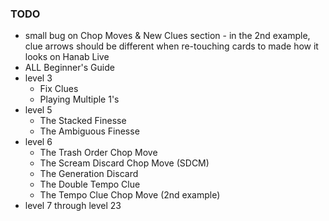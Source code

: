 ### TODO

- small bug on Chop Moves & New Clues section - in the 2nd example, clue arrows should be different when re-touching cards to made how it looks on Hanab Live
- ALL Beginner's Guide
- level 3
  - Fix Clues
  - Playing Multiple 1's
- level 5
  - The Stacked Finesse
  - The Ambiguous Finesse
- level 6
  - The Trash Order Chop Move
  - The Scream Discard Chop Move (SDCM)
  - The Generation Discard
  - The Double Tempo Clue
  - The Tempo Clue Chop Move (2nd example)
- level 7 through level 23
